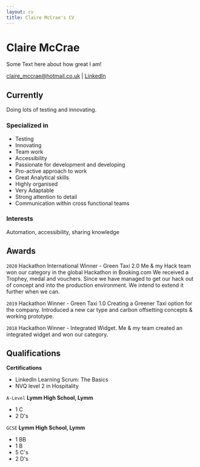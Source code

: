```yaml
---
layout: cv
title: Claire McCrae's CV
---
```


# Claire McCrae

Some Text here about how great I am!

<div id="webaddress">
<a href="claire_mccrae@hotmail.co.uk">claire_mccrae@hotmail.co.uk</a>
| <a href="https://www.linkedin.com/in/claire-mccrae-25a16277/">LinkedIn</a>
</div>

## Currently

Doing lots of testing and innovating.

### Specialized in

- Testing
- Innovating
- Team work
- Accessibility
- Passionate for development and developing
- Pro-active approach to work
- Great Analytical skills
- Highly organised
- Very Adaptable
- Strong attention to detail
- Communication within cross functional teams

### Interests

Automation, accessibility, sharing knowledge

## Awards

`2020`
Hackathon International Winner - Green Taxi 2.0
Me & my Hack team won our category in the global Hackathon in Booking.com
We received a Trophey, medal and vouchers.
Since we have managed to get our hack out of concept and into the production environment.
We intend to extend it further when we can.

`2019`
Hackathon Winner - Green Taxi 1.0
Creating a Greener Taxi option for the company.
Introduced a new car type and carbon offsetting concepts & working prototype.

`2018`
Hackathon Winner - Integrated Widget.
Me & my team created an integrated widget and won our category.

## Qualifications

**Certifications**

- LinkedIn Learning Scrum: The Basics
- NVQ level 2 in Hospitality

`A-Level`
**Lymm High School, Lymm**

- 1 C
- 2 D's

`GCSE`
**Lymm High School, Lymm**

- 1 BB
- 1 B
- 5 C's
- 2 D's

<!-- ### Footer

Last updated: May 2013 -->
